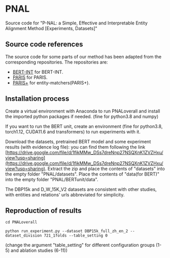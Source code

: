 # PNAL
Source code for "P-NAL: a Simple, Effective and Interpretable Entity Alignment Method [Experiments, Datasets]"

## Source code references
The source code for some parts of our method has been adapted from the corresponding repositories. 
The repositories are:
- [BERT-INT](https://github.com/kosugi11037/bert-int) for BERT-INT.
- [PARIS](https://github.com/dig-team/PARIS) for PARIS.
- [PARIS+](https://github.com/epfl-dlab/entity-matchers) for entity-matchers(PARIS+).

## Installation process

Create a virtual environment with Anaconda to run PNALoverall and install the imported python packages if needed. (fine for python3.8 and numpy)

If you want to run the BERT unit, create an environment (fine for python3.8, torch1.12, CUDA11.6 and transformers) to run experiments with it.

Download the datasets, pretrained BERT model and some experiment results (with evidence log file): you can find them following the link [https://drive.google.com/file/d/1fikMMw_DSs7dreNnp27NSQXnK1ZVZHxu/view?usp=sharing](https://drive.google.com/file/d/1fikMMw_DSs7dreNnp27NSQXnK1ZVZHxu/view?usp=sharing). 
Extract the zip and place the contents of "datasets" into the empty folder "PNAL/datasets". 
Place the contents of "data(for BERT)" into the empty folder "PNAL/BERTunit/data". 

The DBP15k and D_W_15K_V2 datasets are consistent with other studies, with entities and relations' urls abbreviated for simplicity.
## Reproduction of results

```shell
cd PNALoverall

python run_experiment.py --dataset DBP15k_full_zh_en_2 --dataset_division 721_1folds --table_setting 0
```
(change the argument "table_setting" for different configuration groups (1-5) and ablation studies (6-11))

